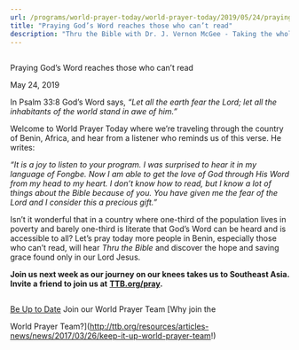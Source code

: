 ```yaml
---
url: /programs/world-prayer-today/world-prayer-today/2019/05/24/praying-god-s-word-reaches-those-who-can-t-read
title: "Praying God’s Word reaches those who can’t read"
description: "Thru the Bible with Dr. J. Vernon McGee - Taking the whole Word to the whole world"
---
```







## 
 Praying God’s Word reaches those who can’t read


May 24, 2019




In Psalm 33:8 God’s Word says, *“Let all the earth fear the Lord; let all the inhabitants of the world stand in awe of him.”* 


Welcome to World Prayer Today where we’re traveling through the country of Benin, Africa, and hear from a listener who reminds us of this verse. He writes:


*“It is a joy to listen to your program. I was surprised to hear it in my language of Fongbe. Now I am able to get the love of God through His Word from my head to my heart. I don’t know how to read, but I know a lot of things about the Bible because of you. You have given me the fear of the Lord and I consider this a precious gift.”*


Isn’t it wonderful that in a country where one-third of the population lives in poverty and barely one-third is literate that God’s Word can be heard and is accessible to all? Let’s pray today more people in Benin, especially those who can’t read, will hear *Thru the Bible* and discover the hope and saving grace found only in our Lord Jesus.


**Join us next week as our journey on our knees takes us to Southeast Asia. Invite a friend to join us at** [**TTB.org/pray**](http://www.TTB.org/pray)**.**







## 




[Be Up to Date](http://feeds.feedburner.com/WorldPrayerToday "World Prayer Today RSS Feed")
Join our World Prayer Team
[Why join the  

World Prayer Team?](http://ttb.org/resources/articles-news/news/2017/03/26/keep-it-up-world-prayer-team!)




